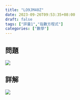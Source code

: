 ```yaml
---
title: "LO9JM40Z"
date: 2023-09-26T09:53:35+08:00
draft: false
tags: ["評量1","指數方程式"]
categories: ["數學"]
---
```

<!--more-->

## 問題
<img src="/posts/solution/LO9JM40Z-q.png">

## 詳解
<img src="/posts/solution/LO9JM40Z-sol.png">
